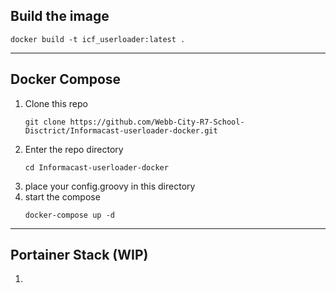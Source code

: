 ## Build the image
```
docker build -t icf_userloader:latest .
```

---

## Docker Compose

1. Clone this repo
   ```
   git clone https://github.com/Webb-City-R7-School-Disctrict/Informacast-userloader-docker.git
   ```
5. Enter the repo directory
   ```
   cd Informacast-userloader-docker
   ```
9. place your config.groovy in this directory
10. start the compose
    ```
    docker-compose up -d
    ```

---

## Portainer Stack (WIP)

1.
